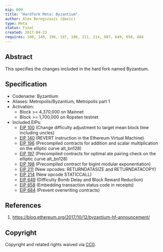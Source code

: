 ```yaml
---
eip: 609
title: "Hardfork Meta: Byzantium"
author: Alex Beregszaszi (@axic)
type: Meta
status: Final
created: 2017-04-23
requires: 100, 140, 196, 197, 198, 211, 214, 607, 649, 658, 684
---
```


## Abstract

This specifies the changes included in the hard fork named Byzantium.

## Specification

- Codename: Byzantium
- Aliases: Metropolis/Byzantium, Metropolis part 1
- Activation:
  - Block >= 4,370,000 on Mainnet
  - Block >= 1,700,000 on Ropsten testnet
- Included EIPs:
  - [EIP 100](https://eips.ethereum.org/EIPS/eip-100) (Change difficulty adjustment to target mean block time including uncles)
  - [EIP 140](https://eips.ethereum.org/EIPS/eip-140) (REVERT instruction in the Ethereum Virtual Machine)
  - [EIP 196](https://eips.ethereum.org/EIPS/eip-196) (Precompiled contracts for addition and scalar multiplication on the elliptic curve alt_bn128)
  - [EIP 197](https://eips.ethereum.org/EIPS/eip-197) (Precompiled contracts for optimal ate pairing check on the elliptic curve alt_bn128)
  - [EIP 198](https://eips.ethereum.org/EIPS/eip-198) (Precompiled contract for bigint modular exponentiation)
  - [EIP 211](https://eips.ethereum.org/EIPS/eip-211) (New opcodes: RETURNDATASIZE and RETURNDATACOPY)
  - [EIP 214](https://eips.ethereum.org/EIPS/eip-214) (New opcode STATICCALL)
  - [EIP 649](https://eips.ethereum.org/EIPS/eip-649) (Difficulty Bomb Delay and Block Reward Reduction)
  - [EIP 658](https://eips.ethereum.org/EIPS/eip-658) (Embedding transaction status code in receipts)
  - [EIP 684](https://github.com/ethereum/EIPs/issues/684) (Prevent overwriting contracts)

## References

1. https://blog.ethereum.org/2017/10/12/byzantium-hf-announcement/

## Copyright

Copyright and related rights waived via [CC0](https://creativecommons.org/publicdomain/zero/1.0/).
